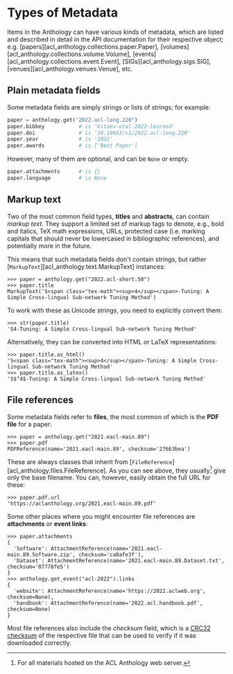 # Types of Metadata

Items in the Anthology can have various kinds of metadata, which are listed and
described in detail in the API documentation for their respective object;
e.g. [papers][acl_anthology.collections.paper.Paper],
[volumes][acl_anthology.collections.volume.Volume],
[events][acl_anthology.collections.event.Event], [SIGs][acl_anthology.sigs.SIG],
[venues][acl_anthology.venues.Venue], etc.

## Plain metadata fields

Some metadata fields are simply strings or lists of strings; for example:

```python
paper = anthology.get("2022.acl-long.220")
paper.bibkey           # is 'kitaev-etal-2022-learned'
paper.doi              # is '10.18653/v1/2022.acl-long.220'
paper.year             # is '2022'
paper.awards           # is ['Best Paper']
```

However, many of them are optional, and can be `None` or empty.

```python
paper.attachments      # is {}
paper.language         # is None
```

## Markup text

Two of the most common field types, **titles** and **abstracts**, can contain
_markup text_.  They support a limited set of markup tags to denote, e.g., bold
and italics, TeX math expressions, URLs, protected case (i.e. marking capitals
that should never be lowercased in bibliographic references), and potentially
more in the future.

This means that such metadata fields don't contain strings, but rather
[`MarkupText`][acl_anthology.text.MarkupText] instances:

```pycon
>>> paper = anthology.get("2022.acl-short.58")
>>> paper.title
MarkupText('S<span class="tex-math"><sup>4</sup></span>-Tuning: A Simple Cross-lingual Sub-network Tuning Method')
```

To work with these as Unicode strings, you need to explicitly convert them:
```pycon
>>> str(paper.title)
'S4-Tuning: A Simple Cross-lingual Sub-network Tuning Method'
```

Alternatively, they can be converted into HTML or LaTeX representations:

```pycon
>>> paper.title.as_html()
'S<span class="tex-math"><sup>4</sup></span>-Tuning: A Simple Cross-lingual Sub-network Tuning Method'
>>> paper.title.as_latex()
'S$^4$-Tuning: A Simple Cross-lingual Sub-network Tuning Method'
```

## File references

Some metadata fields refer to **files**, the most common of which is the **PDF
file** for a paper:

```pycon
>>> paper = anthology.get("2021.eacl-main.89")
>>> paper.pdf
PDFReference(name='2021.eacl-main.89', checksum='27663bea')
```

These are always classes that inherit from
[`FileReference`][acl_anthology.files.FileReference]. As you can see above, they
usually[^1] give only the base filename.  You can, however, easily obtain the
full URL for these:

```pycon
>>> paper.pdf.url
'https://aclanthology.org/2021.eacl-main.89.pdf'
```

Some other places where you might encounter file references are **attachments**
or **event links**:

```pycon
>>> paper.attachments
{
  'Software': AttachmentReference(name='2021.eacl-main.89.Software.zip', checksum='ca8afe3f'),
  'Dataset': AttachmentReference(name='2021.eacl-main.89.Dataset.txt', checksum='07778fe5')
}
>>> anthology.get_event("acl-2022").links
{
  'website': AttachmentReference(name='https://2022.aclweb.org', checksum=None),
  'handbook': AttachmentReference(name='2022.acl.handbook.pdf', checksum=None)
}
```

Most file references also include the _checksum_ field, which is a [CRC32
checksum](https://docs.python.org/3/library/zlib.html#zlib.crc32) of the
respective file that can be used to verify if it was downloaded correctly.

[^1]: For all materials hosted on the ACL Anthology web server.
